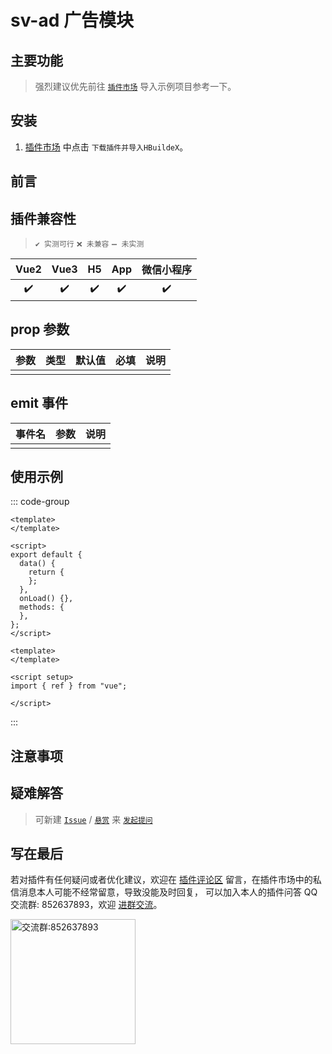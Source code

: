 # sv-ad 广告模块

## 主要功能

> 强烈建议优先前往 [`插件市场`](https://ext.dcloud.net.cn/plugin?id=16381) 导入示例项目参考一下。

## 安装

1. [插件市场](https://ext.dcloud.net.cn/plugin?id=16381) 中点击 `下载插件并导入HBuildeX`。

## 前言

## 插件兼容性

> `✔️ 实测可行` `❌ 未兼容` `➖ 未实测`

| Vue2 | Vue3 | H5  | App | 微信小程序 |
| :--: | :--: | :-: | :-: | :--------: |
|  ✔️  |  ✔️  | ✔️  | ✔️  |     ✔️     |

## prop 参数

| 参数 | 类型 | 默认值 | 必填 | 说明 |
| ---- | ---- | ------ | ---- | ---- |
|      |      |        |      |      |

## emit 事件

| 事件名 | 参数 | 说明 |
| ------ | ---- | ---- |
|        |      |      |

## 使用示例

::: code-group

```vue [vue2]
<template>
</template>

<script>
export default {
  data() {
    return {
    };
  },
  onLoad() {},
  methods: {
  },
};
</script>
```

```vue [vue3]
<template>
</template>

<script setup>
import { ref } from "vue";

</script>
```

:::

## 注意事项

## 疑难解答

> 可新建 [`Issue`](https://gitee.com/Sonve/sv-app-docs/issues/new) / [`悬赏`](https://gitee.com/Sonve/sv-app-docs/reward_issues/new) 来 [`发起提问`](https://gitee.com/Sonve/sv-app-docs/issues)

## 写在最后

若对插件有任何疑问或者优化建议，欢迎在 [插件评论区](https://ext.dcloud.net.cn/plugin?id=16381#rating) 留言，在插件市场中的私信消息本人可能不经常留意，导致没能及时回复，
可以加入本人的插件问答 QQ 交流群: 852637893，欢迎 [进群交流](https://qm.qq.com/cgi-bin/qm/qr?k=HD9IXnUruOa5pplF1jAeQsLb9BNnP_DE&jump_from=webapi&authKey=tk61Q5la3EAprdYcUBD7v0PBly795OTcT4UT36XxqcG7pmhGRpE+yFlt75vQBWeY)。

<img width="200" src="https://mp-74bfcbac-6ba6-4f39-8513-8831390ff75a.cdn.bspapp.com/static/qqqun.jpg" alt="交流群:852637893"/>
